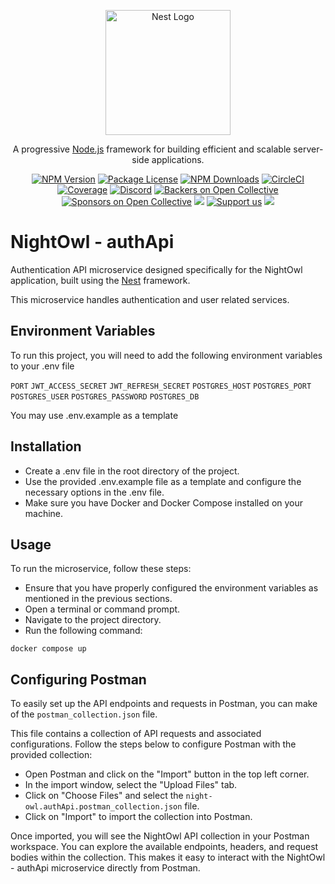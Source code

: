 <p align="center">
  <a href="http://nestjs.com/" target="blank"><img src="https://nestjs.com/img/logo-small.svg" width="200" alt="Nest Logo" /></a>
</p>

[circleci-image]: https://img.shields.io/circleci/build/github/nestjs/nest/master?token=abc123def456
[circleci-url]: https://circleci.com/gh/nestjs/nest

  <p align="center">A progressive <a href="http://nodejs.org" target="_blank">Node.js</a> framework for building efficient and scalable server-side applications.</p>
    <p align="center">
<a href="https://www.npmjs.com/~nestjscore" target="_blank"><img src="https://img.shields.io/npm/v/@nestjs/core.svg" alt="NPM Version" /></a>
<a href="https://www.npmjs.com/~nestjscore" target="_blank"><img src="https://img.shields.io/npm/l/@nestjs/core.svg" alt="Package License" /></a>
<a href="https://www.npmjs.com/~nestjscore" target="_blank"><img src="https://img.shields.io/npm/dm/@nestjs/common.svg" alt="NPM Downloads" /></a>
<a href="https://circleci.com/gh/nestjs/nest" target="_blank"><img src="https://img.shields.io/circleci/build/github/nestjs/nest/master" alt="CircleCI" /></a>
<a href="https://coveralls.io/github/nestjs/nest?branch=master" target="_blank"><img src="https://coveralls.io/repos/github/nestjs/nest/badge.svg?branch=master#9" alt="Coverage" /></a>
<a href="https://discord.gg/G7Qnnhy" target="_blank"><img src="https://img.shields.io/badge/discord-online-brightgreen.svg" alt="Discord"/></a>
<a href="https://opencollective.com/nest#backer" target="_blank"><img src="https://opencollective.com/nest/backers/badge.svg" alt="Backers on Open Collective" /></a>
<a href="https://opencollective.com/nest#sponsor" target="_blank"><img src="https://opencollective.com/nest/sponsors/badge.svg" alt="Sponsors on Open Collective" /></a>
  <a href="https://paypal.me/kamilmysliwiec" target="_blank"><img src="https://img.shields.io/badge/Donate-PayPal-ff3f59.svg"/></a>
    <a href="https://opencollective.com/nest#sponsor"  target="_blank"><img src="https://img.shields.io/badge/Support%20us-Open%20Collective-41B883.svg" alt="Support us"></a>
  <a href="https://twitter.com/nestframework" target="_blank"><img src="https://img.shields.io/twitter/follow/nestframework.svg?style=social&label=Follow"></a>
</p>
  <!--[![Backers on Open Collective](https://opencollective.com/nest/backers/badge.svg)](https://opencollective.com/nest#backer)
  [![Sponsors on Open Collective](https://opencollective.com/nest/sponsors/badge.svg)](https://opencollective.com/nest#sponsor)-->

# NightOwl - authApi

Authentication API microservice designed specifically for the NightOwl application, built using the [Nest](https://github.com/nestjs/nest) framework. 

This microservice handles authentication and user related services.


## Environment Variables

To run this project, you will need to add the following environment variables to your .env file

`PORT`
`JWT_ACCESS_SECRET`
`JWT_REFRESH_SECRET`
`POSTGRES_HOST`
`POSTGRES_PORT`
`POSTGRES_USER`
`POSTGRES_PASSWORD`
`POSTGRES_DB`

You may use .env.example as a template

## Installation

- Create a .env file in the root directory of the project. 
- Use the provided .env.example file as a template and configure the necessary options in the .env file.
- Make sure you have Docker and Docker Compose installed on your machine.

## Usage

To run the microservice, follow these steps:

- Ensure that you have properly configured the environment variables as mentioned in the previous sections.
- Open a terminal or command prompt.
- Navigate to the project directory.
- Run the following command:

```
docker compose up
```

## Configuring Postman

To easily set up the API endpoints and requests in Postman, you can make of the `postman_collection.json` file. 

This file contains a collection of API requests and associated configurations. Follow the steps below to configure Postman with the provided collection:

- Open Postman and click on the "Import" button in the top left corner.
- In the import window, select the "Upload Files" tab.
- Click on "Choose Files" and select the `night-owl.authApi.postman_collection.json` file.
- Click on "Import" to import the collection into Postman.

Once imported, you will see the NightOwl API collection in your Postman workspace. You can explore the available endpoints, headers, and request bodies within the collection. This makes it easy to interact with the NightOwl - authApi microservice directly from Postman.
